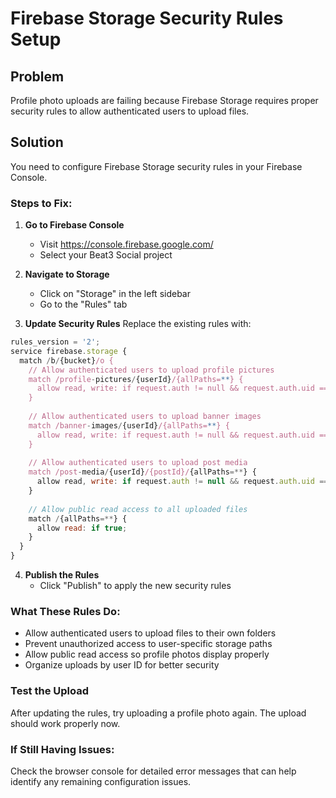 # Firebase Storage Security Rules Setup

## Problem
Profile photo uploads are failing because Firebase Storage requires proper security rules to allow authenticated users to upload files.

## Solution
You need to configure Firebase Storage security rules in your Firebase Console.

### Steps to Fix:

1. **Go to Firebase Console**
   - Visit https://console.firebase.google.com/
   - Select your Beat3 Social project

2. **Navigate to Storage**
   - Click on "Storage" in the left sidebar
   - Go to the "Rules" tab

3. **Update Security Rules**
   Replace the existing rules with:

```javascript
rules_version = '2';
service firebase.storage {
  match /b/{bucket}/o {
    // Allow authenticated users to upload profile pictures
    match /profile-pictures/{userId}/{allPaths=**} {
      allow read, write: if request.auth != null && request.auth.uid == userId;
    }
    
    // Allow authenticated users to upload banner images
    match /banner-images/{userId}/{allPaths=**} {
      allow read, write: if request.auth != null && request.auth.uid == userId;
    }
    
    // Allow authenticated users to upload post media
    match /post-media/{userId}/{postId}/{allPaths=**} {
      allow read, write: if request.auth != null && request.auth.uid == userId;
    }
    
    // Allow public read access to all uploaded files
    match /{allPaths=**} {
      allow read: if true;
    }
  }
}
```

4. **Publish the Rules**
   - Click "Publish" to apply the new security rules

### What These Rules Do:
- Allow authenticated users to upload files to their own folders
- Prevent unauthorized access to user-specific storage paths
- Allow public read access so profile photos display properly
- Organize uploads by user ID for better security

### Test the Upload
After updating the rules, try uploading a profile photo again. The upload should work properly now.

### If Still Having Issues:
Check the browser console for detailed error messages that can help identify any remaining configuration issues.
